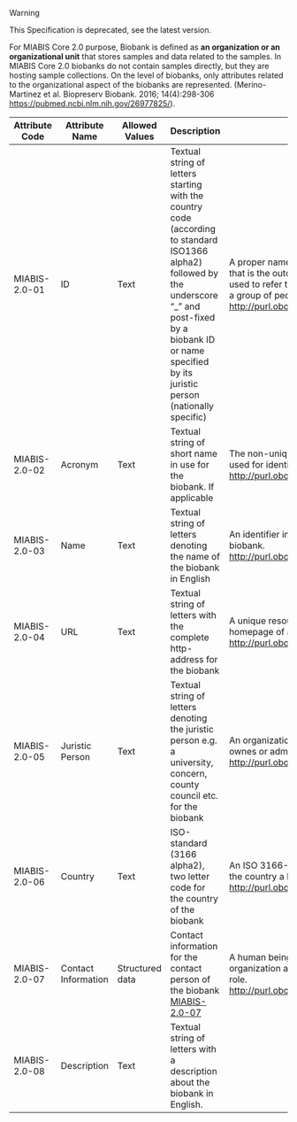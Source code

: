 > [!WARNING]  
>  This Specification is deprecated, see the latest version.

For MIABIS Core 2.0 purpose, Biobank is defined as **an organization or an organizational unit** that stores samples and data related to the samples. In MIABIS Core 2.0 biobanks do not contain samples directly, but they are hosting sample collections. On the level of biobanks, only attributes related to the organizational aspect of the biobanks are represented. (Merino-Martinez et al. Biopreserv Biobank. 2016; 14(4):298-306 https://pubmed.ncbi.nlm.nih.gov/26977825/). 

| Attribute Code | Attribute Name      | Allowed Values  | Description                                                                                                                                                                                                                  | Ontology                                                                                                                                                                                                                                          |
|----------------|---------------------|-----------------|------------------------------------------------------------------------------------------------------------------------------------------------------------------------------------------------------------------------------|---------------------------------------------------------------------------------------------------------------------------------------------------------------------------------------------------------------------------------------------------|
| MIABIS-2.0-01  | ID                  | Text            | Textual string of letters starting with the country code (according to standard ISO1366 alpha2) followed by the underscore “_” and post-fixed by a biobank ID or name specified by its juristic person (nationally specific) | A proper name is an information content entity that is the outcome of a dubbing process and is used to refer to one instance of entity shared by a group of people to refer to that individual entity. http://purl.obolibrary.org/obo/IAO_0020000 |
| MIABIS-2.0-02  | Acronym             | Text            | Textual string of short name in use for the biobank. If applicable                                                                                                                                                           | The non-unique initials or abbreviated name used for identification. http://purl.obolibrary.org/obo/NCIT_C93495                                                                                                                                   |
| MIABIS-2.0-03  | Name                | Text            | Textual string of letters denoting the name of the biobank in English                                                                                                                                                        | An identifier in natural language referring to a biobank. http://purl.obolibrary.org/obo/OMIABIS_0000003                                                                                                                                          |
| MIABIS-2.0-04  | URL                 | Text            | Textual string of letters with the complete http-address for the biobank                                                                                                                                                     | A unique resource locator referring to the homepage of a biobank. http://purl.obolibrary.org/obo/OMIABIS_0000020                                                                                                                                  |
| MIABIS-2.0-05  | Juristic Person     | Text            | Textual string of letters denoting the juristic person e.g. a university, concern, county council etc. for the biobank                                                                                                       | An organization bearing legal personality that ownes or adminstrates a biobank. http://purl.obolibrary.org/obo/OMIABIS_0000010                                                                                                                    |
| MIABIS-2.0-06  | Country             | Text            | ISO-standard (3166 alpha2), two letter code for the country of the biobank                                                                                                                                                   | An ISO 3166-1 alpha-2 code that designates the country a biobank is located in. http://purl.obolibrary.org/obo/OMIABIS_0000045                                                                                                                    |
| MIABIS-2.0-07  | Contact Information | Structured data | Contact information for the contact person of the biobank [MIABIS-2.0-07](https://github.com/BBMRI-ERIC/miabis/blob/master/Structured-data-and-lists.md#contact-information)                                                 | A human being that is member of a biobank organization and bears the organization contact role. http://purl.obolibrary.org/obo/OMIABIS_0000013                                                                                                    |
| MIABIS-2.0-08  | Description         | Text            | Textual string of letters with a description about the biobank in English.                                                                                                                                                   |                                                                                                                                                                                                                                                   | 
